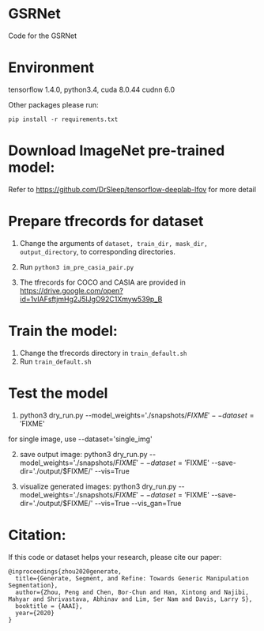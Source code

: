 # GSRNet
Code for the GSRNet 

# Environment
tensorflow 1.4.0, python3.4, cuda 8.0.44 cudnn 6.0

Other packages please run:
```
pip install -r requirements.txt
```

# Download ImageNet pre-trained model:

Refer to https://github.com/DrSleep/tensorflow-deeplab-lfov for more detail

# Prepare tfrecords for dataset
1. Change the arguments of ```dataset, train_dir, mask_dir, output_directory```, to corresponding directories.

2. Run ```python3 im_pre_casia_pair.py```

3. The tfrecords for COCO and CASIA are provided in
https://drive.google.com/open?id=1vIAFsftjmHg2J5lJgO92C1Xmyw539p_B 


# Train the model:
1. Change the tfrecords directory in ```train_default.sh```
2. Run ```train_default.sh```


# Test the model
1. python3 dry_run.py --model_weights='./snapshots/$FIXME' --dataset='$FIXME'

for single image, use --dataset='single_img'

2. save output image:
python3 dry_run.py --model_weights='./snapshots/$FIXME' --dataset='$FIXME' --save-dir='./output/$FIXME/' --vis=True

3. visualize generated images:
python3 dry_run.py --model_weights='./snapshots/$FIXME' --dataset='$FIXME' --save-dir='./output/$FIXME/' --vis=True --vis_gan=True

# Citation:
If this code or dataset helps your research, please cite our paper:
```
@inproceedings{zhou2020generate,
  title={Generate, Segment, and Refine: Towards Generic Manipulation Segmentation},
  author={Zhou, Peng and Chen, Bor-Chun and Han, Xintong and Najibi, Mahyar and Shrivastava, Abhinav and Lim, Ser Nam and Davis, Larry S},
  booktitle = {AAAI},
  year={2020}
}
```
